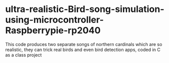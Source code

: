 # ultra-realistic-Bird-song-simulation-using-microcontroller-Raspberrypie-rp2040
This code produces two separate songs of northern cardinals which are so realistic, they can trick real birds and even bird detection apps, coded in C as a class project
